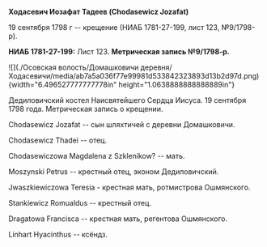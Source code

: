 **Ходасевич Иозафат Тадеев (Chodasewicz Jozafat)**

19 сентября 1798 г -- крещение (НИАБ 1781-27-199, лист 123, №9/1798-р).

**НИАБ 1781-27-199:** Лист 123. **Метрическая запись №9/1798-р.**

![](./Осовская волость/Домашковичи деревня/Ходасевичи/media/ab7a5a036f77e99981d533842323893d13b2d97d.png){width="6.496527777777778in"
height="1.0638888888888889in"}

Дедиловичский костел Наисвятейшего Сердца Иисуса. 19 сентября 1798 года.
Метрическая запись о крещении.

Chodasewicz Jozafat -- сын шляхтичей с деревни Домашковичи.

Chodasewicz Thadei -- отец.

Chodasewiczowa Magdalena z Szklenikow? -- мать.

Moszynski Petrus -- крестный отец, эконом Дедиловичский.

Jwaszkiewiczowa Teresia - крестная мать, ротмистрова Ошмянского.

Stankiewicz Romualdus -- крестный отец.

Dragatowa Francisca -- крестная мать, регентова Ошмянского.

Linhart Hyacinthus -- ксёндз.
